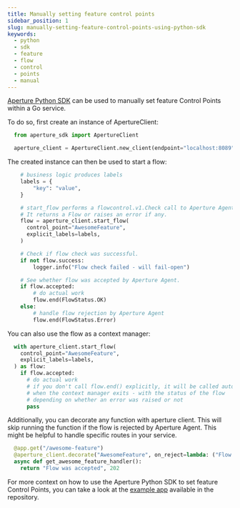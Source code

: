 ```yaml
---
title: Manually setting feature control points
sidebar_position: 1
slug: manually-setting-feature-control-points-using-python-sdk
keywords:
  - python
  - sdk
  - feature
  - flow
  - control
  - points
  - manual
---
```


[Aperture Python SDK][pythonsdk] can be used to manually set feature Control
Points within a Go service.

To do so, first create an instance of ApertureClient:

```python
  from aperture_sdk import ApertureClient

  aperture_client = ApertureClient.new_client(endpoint="localhost:8089", check_timeout=timedelta(seconds=200))
```

The created instance can then be used to start a flow:

```python
    # business logic produces labels
    labels = {
        "key": "value",
    }

    # start_flow performs a flowcontrol.v1.Check call to Aperture Agent.
    # It returns a Flow or raises an error if any.
    flow = aperture_client.start_flow(
      control_point="AwesomeFeature",
      explicit_labels=labels,
    )

    # Check if flow check was successful.
    if not flow.success:
        logger.info("Flow check failed - will fail-open")

    # See whether flow was accepted by Aperture Agent.
    if flow.accepted:
        # do actual work
        flow.end(FlowStatus.OK)
    else:
        # handle flow rejection by Aperture Agent
        flow.end(FlowStatus.Error)
```

You can also use the flow as a context manager:

```python
  with aperture_client.start_flow(
    control_point="AwesomeFeature",
    explicit_labels=labels,
  ) as flow:
    if flow.accepted:
      # do actual work
      # if you don't call flow.end() explicitly, it will be called automatically
      # when the context manager exits - with the status of the flow
      # depending on whether an error was raised or not
      pass
```

Additionally, you can decorate any function with aperture client. This will skip
running the function if the flow is rejected by Aperture Agent. This might be
helpful to handle specific routes in your service.

```python
  @app.get("/awesome-feature")
  @aperture_client.decorate("AwesomeFeature", on_reject=lambda: ("Flow was rejected", 503))
  async def get_awesome_feature_handler():
    return "Flow was accepted", 202
```

For more context on how to use the Aperture Python SDK to set feature Control
Points, you can take a look at the [example app][example] available in the
repository.

<!--- TODO: Change to pypi package once it is published. --->

[pythonsdk]: https://github.com/fluxninja/aperture/tree/main/sdks/aperture-py
[example]:
  https://github.com/fluxninja/aperture/tree/main/sdks/aperture-py/example
